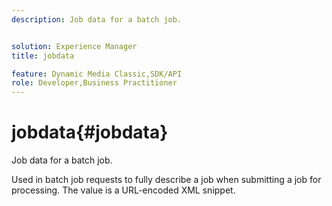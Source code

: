 ```yaml
---
description: Job data for a batch job.


solution: Experience Manager
title: jobdata

feature: Dynamic Media Classic,SDK/API
role: Developer,Business Practitioner
---
```


# jobdata{#jobdata}

Job data for a batch job.

 Used in batch job requests to fully describe a job when submitting a job for processing. The value is a URL-encoded XML snippet. 
